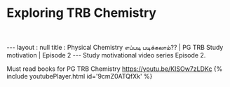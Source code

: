 <h1>Exploring TRB Chemistry</h1><br><br>---
layout : null
title : Physical Chemistry எப்படி படிக்கலாம்?? | PG TRB Study motivation | Episode 2
---
Study motivational video series Episode 2.

Must read books for PG TRB Chemistry
https://youtu.be/KISOw7zLDKc
{% include youtubePlayer.html id='9cmZ0ATQfXk' %}<br>